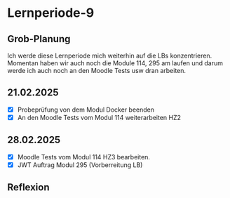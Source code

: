 # Lernperiode-9

## Grob-Planung

Ich werde diese Lernperiode mich weiterhin auf die LBs konzentrieren. Momentan haben wir auch noch die Module 114, 295 am laufen und darum werde ich auch noch an den Moodle Tests usw dran arbeiten.

## 21.02.2025

- [x] Probeprüfung von dem Modul Docker beenden
- [x] An den Moodle Tests vom Modul 114 weiterarbeiten HZ2

## 28.02.2025

- [x] Moodle Tests vom Modul 114 HZ3 bearbeiten. 
- [x] JWT Auftrag Modul 295 (Vorberreitung LB)

## Reflexion
